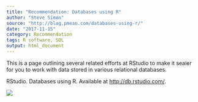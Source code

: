 ```yaml
---
title: "Recommendation: Databases using R"
author: "Steve Simon"
source: "http://blog.pmean.com/databases-using-r/"
date: "2017-11-15"
category: Recommendation
tags: R software, SQL
output: html_document
---
```


This is a page outlining several related efforts at RStudio to make it
seaier for you to work with data stored in various relational
databases.

<!---More--->

RStudio. Databases using R. Available at <http://db.rstudio.com/>.

![](../../web/images/databases-using-r01.png)




